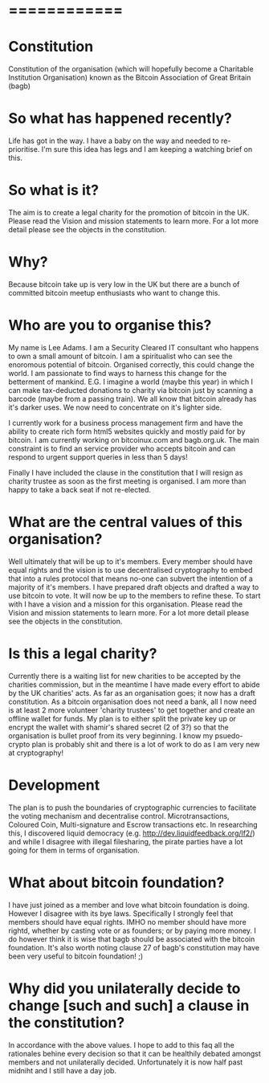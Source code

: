 ============
============
Constitution
============

Constitution of the organisation (which will hopefully become a Charitable Institution Organisation) known as the Bitcoin Association of Great Britain (bagb)


So what has happened recently?
============
Life has got in the way. I have a baby on the way and needed to re-prioritise. I'm sure this idea has legs and I am keeping a watching brief on this.


So what is it?
============

The aim is to create a legal charity for the promotion of bitcoin in the UK.
Please read the Vision and mission statements to learn more.
For a lot more detail please see the objects in the constitution.

Why?
============

Because bitcoin take up is very low in the UK but there are a bunch of committed bitcoin meetup enthusiasts who want to change this.

Who are you to organise this?
============
My name is Lee Adams. I am a Security Cleared IT consultant who happens to own a small amount of bitcoin. I am a spiritualist who can see the enoromous potential of bitcoin. Organised correctly, this could change the world. I am passionate to find ways to harness this change for the betterment of mankind. E.G. I imagine a world (maybe this year) in which I can make tax-deducted donations to charity via bitcoin just by scanning a barcode (maybe from a passing train). We all know that bitcoin already has it's darker uses. We now need to concentrate on it's lighter side. 

I currently work for a business process management firm and have the ability to create rich form html5 websites quickly and mostly paid for by bitcoin. I am currently working on bitcoinux.com and bagb.org.uk. The main constraint is to find an service provider who accepts bitcoin and can respond to urgent support queries in less than 5 days!

Finally I have included the clause in the constitution that I will resign as charity trustee as soon as the first meeting is organised. I am more than happy to take a back seat if not re-elected.

What are the central values of this organisation?
============
Well ultimately that will be up to it's members. Every member should have equal rights and the vision is to use decentralised cryptography to embed that into a rules protocol that means no-one can subvert the intention of a majority of it's members. I have prepared draft objects and drafted a way to use bitcoin to vote. It will now be up to the members to refine these.
To start with I have a vision and a mission for this organisation.
Please read the Vision and mission statements to learn more.
For a lot more detail please see the objects in the constitution.


Is this a legal charity?
============
Currently there is a waiting list for new charities to be accepted by the charities commission, but in the meantime I have made every effort to abide by the UK charities' acts. As far as an organisation goes; it now has a draft constitution. As a bitcoin organisation does not need a bank, all I now need is at least 2 more volunteer 'charity trustees' to get together and create an offline wallet for funds. My plan is to either split the private key up or encrypt the wallet with shamir's shared secret (2 of 3?) so that the organisation is bullet proof from its very beginning. I know my psuedo-crypto plan is probably shit and there is a lot of work to do as I am very new at cryptography!

Development
============
The plan is to push the boundaries of cryptographic currencies to facilitate the voting mechanism and decentralise control. Microtransactions, Coloured Coin, Multi-signature and Escrow transactions etc. In researching this, I discovered liquid democracy (e.g. http://dev.liquidfeedback.org/lf2/) and while I disagree with illegal filesharing, the pirate parties have a lot going for them in terms of organisation.

What about bitcoin foundation?
============
I have just joined as a member and love what bitcoin foundation is doing. However I disagree with its bye laws. Specifically I strongly feel that members should have equal rights. IMHO no member should have more rightd, whether by casting vote or as founders; or by paying more money. I do however think it is wise that bagb should be associated with the bitcoin foundation. It's also worth noting clause 27 of bagb's constitution may have been very useful to bitcoin foundation! ;)

Why did you unilaterally decide to change [such and such] a clause in the constitution?
============
In accordance with the above values. I hope to add to this faq all the rationales behine every decision so that it can be healthily debated amongst members and not unilaterally decided. Unfortunately it is now half past midniht and I still have a day job.





